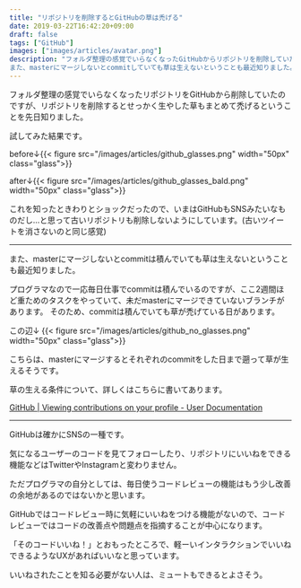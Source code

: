 ```yaml
---
title: "リポジトリを削除するとGitHubの草は禿げる"
date: 2019-03-22T16:42:20+09:00
draft: false
tags: ["GitHub"]
images: ["images/articles/avatar.png"]
description: "フォルダ整理の感覚でいらなくなったGitHubからリポジトリを削除していたのですが、リポジトリを削除するとせっかく生やした草もまとめて禿げるということを先日知りました。
また、masterにマージしないとcommitしていても草は生えないということも最近知りました。"
---
```


フォルダ整理の感覚でいらなくなったリポジトリをGitHubから削除していたのですが、リポジトリを削除するとせっかく生やした草もまとめて禿げるということを先日知りました。

試してみた結果です。

before↓{{< figure src="/images/articles/github_glasses.png" width="50px" class="glass">}}

after↓{{< figure src="/images/articles/github_glasses_bald.png" width="50px" class="glass">}}

これを知ったときわりとショックだったので、いまはGitHubもSNSみたいなものだし...と思って古いリポジトリも削除しないようにしています。(古いツイートを消さないのと同じ感覚)

***

また、masterにマージしないとcommitは積んでいても草は生えないということも最近知りました。

プログラマなので一応毎日仕事でcommitは積んでいるのですが、ここ2週間ほど重ためのタスクをやっていて、未だmasterにマージできていないブランチがあります。
そのため、commitは積んでいても草が禿げている日があります。

この辺↓
{{< figure src="/images/articles/github_no_glasses.png" width="50px" class="glass">}}

こちらは、masterにマージするとそれぞれのcommitをした日まで遡って草が生えるそうです。


草の生える条件について、詳しくはこちらに書いてあります。

[GitHub | Viewing contributions on your profile - User Documentation](https://help.github.com/en/articles/viewing-contributions-on-your-profile)

***

GitHubは確かにSNSの一種です。

気になるユーザーのコードを見てフォローしたり、リポジトリにいいねをできる機能などはTwitterやInstagramと変わりません。

ただプログラマの自分としては、毎日使うコードレビューの機能はもう少し改善の余地があるのではないかと思います。

GitHubではコードレビュー時に気軽にいいねをつける機能がないので、コードレビューではコードの改善点や問題点を指摘することが中心になります。

「そのコードいいね！」とおもったところで、軽ーいインタラクションでいいねできるようなUXがあればいいなと思っています。

いいねされたことを知る必要がない人は、ミュートもできるとよさそう。
